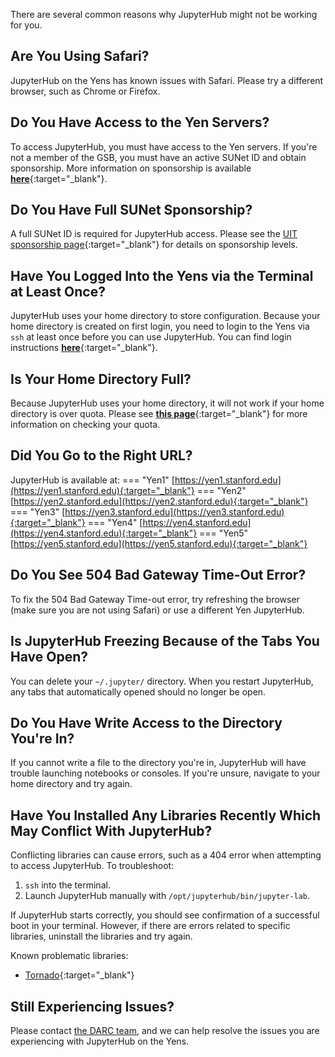 There are several common reasons why JupyterHub might not be working for you.

## Are You Using Safari?
JupyterHub on the Yens has known issues with Safari. Please try a different browser, such as Chrome or Firefox.

## Do You Have Access to the Yen Servers?
To access JupyterHub, you must have access to the Yen servers. If you're not a member of the GSB, you must have an active SUNet ID and obtain sponsorship. More information on sponsorship is available [**here**](/_policies/collaborators/){:target="_blank"}.

## Do You Have Full SUNet Sponsorship?
A full SUNet ID is required for JupyterHub access. Please see the [UIT sponsorship page](https://uit.stanford.edu/service/sponsorship){:target="_blank"} for details on sponsorship levels.

## Have You Logged Into the Yens via the Terminal at Least Once?
JupyterHub uses your home directory to store configuration.  Because your home directory is created on first login, you need to login to the Yens via `ssh` at least once before you can use JupyterHub.  You can find login instructions [**here**](/_getting_started/how_access_yens/#log-in-to-the-yens){:target="_blank"}.
 
## Is Your Home Directory Full?
Because JupyterHub uses your home directory, it will not work if your home directory is over quota. Please see [**this page**](/_user_guide/storage/#how-to-check-zfs-space-quota){:target="_blank"} for more information on checking your quota.

## Did You Go to the Right URL?
JupyterHub is available at:
=== "Yen1"
    [https://yen1.stanford.edu](https://yen1.stanford.edu){:target="_blank"}
=== "Yen2"
    [https://yen2.stanford.edu](https://yen2.stanford.edu){:target="_blank"}
=== "Yen3"
    [https://yen3.stanford.edu](https://yen3.stanford.edu){:target="_blank"}
=== "Yen4"
    [https://yen4.stanford.edu](https://yen4.stanford.edu){:target="_blank"}
=== "Yen5"
    [https://yen5.stanford.edu](https://yen5.stanford.edu){:target="_blank"}


## Do You See 504 Bad Gateway Time-Out Error?
To fix the 504 Bad Gateway Time-out error, try refreshing the browser (make sure you are not using Safari) or use a different Yen JupyterHub.


## Is JupyterHub Freezing Because of the Tabs You Have Open?
You can delete your `~/.jupyter/` directory. When you restart JupyterHub, any tabs that automatically opened should no longer be open.  

## Do You Have Write Access to the Directory You're In?
If you cannot write a file to the directory you're in, JupyterHub will have trouble launching notebooks or consoles. If you're unsure, navigate to your home directory and try again.

## Have You Installed Any Libraries Recently Which May Conflict With JupyterHub?
Conflicting libraries can cause errors, such as a 404 error when attempting to access JupyterHub. To troubleshoot:

1. `ssh` into the terminal.
2. Launch JupyterHub manually with `/opt/jupyterhub/bin/jupyter-lab`.

If JupyterHub starts correctly, you should see confirmation of a successful boot in your terminal. However, if there are errors related to specific libraries, uninstall the libraries and try again.

Known problematic libraries:

- [Tornado](https://www.tornadoweb.org/en/stable/){:target="_blank"}


## Still Experiencing Issues?

Please contact [the DARC team](mailto:gsb_darcresearch@stanford.edu), and we can help resolve the issues you are experiencing with JupyterHub on the Yens.
